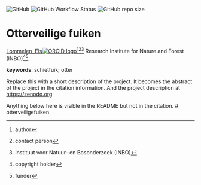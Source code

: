 <!-- badges: start -->
![GitHub](https://img.shields.io/github/license/inbo/otterveiligefuiken)
![GitHub Workflow Status](https://img.shields.io/github/actions/workflow/status/inbo/otterveiligefuiken/check-project)
![GitHub repo size](https://img.shields.io/github/repo-size/inbo/otterveiligefuiken)
<!-- badges: end -->

# Otterveilige fuiken

[Lommelen, Els![ORCID logo](https://info.orcid.org/wp-content/uploads/2019/11/orcid_16x16.png)](https://orcid.org/0000-0002-3481-5684)[^aut][^cre][^inbo.be]
Research Institute for Nature and Forest (INBO)[^cph][^fnd]

[^cph]: copyright holder
[^fnd]: funder
[^aut]: author
[^cre]: contact person
[^inbo.be]: Instituut voor Natuur- en Bosonderzoek (INBO)

**keywords**: schietfuik; otter

<!-- community: inbo -->

<!-- description: start -->
Replace this with a short description of the project.
It becomes the abstract of the project in the citation information.
And the project description at https://zenodo.org
<!-- description: end -->

Anything below here is visible in the README but not in the citation.
#   o t t e r v e i l i g e f u i k e n  
 